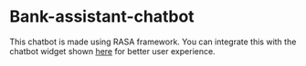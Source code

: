 # Bank-assistant-chatbot
This chatbot is made using RASA framework. You can integrate this with the chatbot widget shown [here](https://github.com/naveensiddarth/ChatbotWidget) for better user experience.
